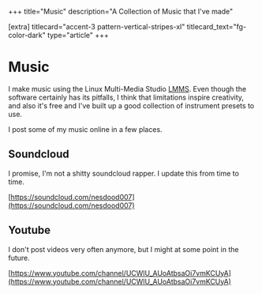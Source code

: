 +++
title="Music"
description="A Collection of Music that I've made"

[extra]
titlecard="accent-3 pattern-vertical-stripes-xl"
titlecard_text="fg-color-dark"
type="article"
+++

# Music

I make music using the Linux Multi-Media Studio [LMMS](https://lmms.io). Even though the software certainly has its pitfalls, I think that limitations inspire creativity, and also it's free and I've built up a good collection of instrument presets to use.

I post some of my music online in a few places.

## Soundcloud

I promise, I'm not a shitty soundcloud rapper. I update this from time to time.

[https://soundcloud.com/nesdood007](https://soundcloud.com/nesdood007)

## Youtube

I don't post videos very often anymore, but I might at some point in the future.

[https://www.youtube.com/channel/UCWlU_AUoAtbsaOi7vmKCUyA](https://www.youtube.com/channel/UCWlU_AUoAtbsaOi7vmKCUyA)